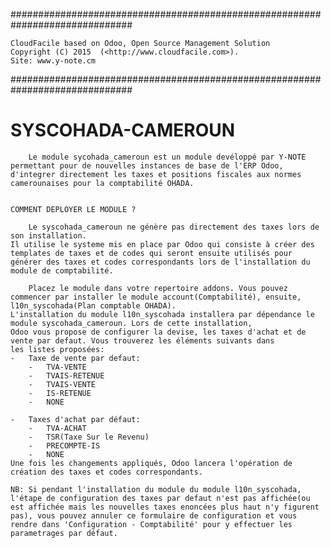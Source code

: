 ##############################################################################

    CloudFacile based on Odoo, Open Source Management Solution
    Copyright (C) 2015  (<http://www.cloudfacile.com>).
    Site: www.y-note.cm

##############################################################################

# SYSCOHADA-CAMEROUN

        Le module sycohada_cameroun est un module devéloppé par Y-NOTE permettant pour de nouvelles instances de base de l'ERP Odoo,
    d'integrer directement les taxes et positions fiscales aux normes camerounaises pour la comptabilité OHADA.
    
    
    COMMENT DEPLOYER LE MODULE ?
    
        Le syscohada_cameroun ne génère pas directement des taxes lors de son installation.
    Il utilise le systeme mis en place par Odoo qui consiste à créer des templates de taxes et de codes qui seront ensuite utilisés pour générer des taxes et codes correspondants lors de l'installation du module de comptabilité.
    
        Placez le module dans votre repertoire addons. Vous pouvez commencer par installer le module account(Comptabilité), ensuite, l10n_syscohada(Plan comptable OHADA).
    L'installation du module l10n_syscohada installera par dépendance le module syscohada_cameroun. Lors de cette installation,
    Odoo vous propose de configurer la devise, les taxes d'achat et de vente par defaut. Vous trouverez les éléments suivants dans
    les listes proposées:
    -   Taxe de vente par defaut:
        -   TVA-VENTE
        -   TVAIS-RETENUE
        -   TVAIS-VENTE
        -   IS-RETENUE
        -   NONE
    
    -   Taxes d'achat par défaut:
        -   TVA-ACHAT
        -   TSR(Taxe Sur le Revenu)
        -   PRECOMPTE-IS
        -   NONE
    Une fois les changements appliqués, Odoo lancera l'opération de création des taxes et codes correspondants.
    
    NB: Si pendant l'installation du module du module l10n_syscohada, l'étape de configuration des taxes par defaut n'est pas affichée(ou est affichée mais les nouvelles taxes enoncées plus haut n'y figurent pas), vous pouvez annuler ce formulaire de configuration et vous rendre dans 'Configuration - Comptabilité' pour y effectuer les parametrages par défaut.
